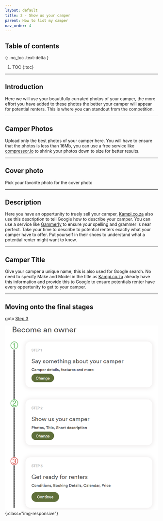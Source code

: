 ```yaml
---
layout: default
title: 2 - Show us your camper
parent: How to list my camper
nav_order: 4
---
```


## Table of contents
{: .no_toc .text-delta }

1. TOC
{:toc}

---

## Introduction
Here we will use your beautifully currated photos of your camper, the more effort you have added to these photos the better your camper will appear for potential renters. This is where you can standout from the competition.

---

## Camper Photos
Upload only the best photos of your camper here. You will have to ensure that the photos is less than 16Mb, you can use a free service like [compressor.io](https://compressor.io/) to shrink your photos down to size for better results.

---

## Cover photo
Pick your favorite photo for the cover photo

---

## Description
Here you have an oppertunity to truely sell your camper, [Kampi.co.za](https://kampi.co.za) also use this description to tell Google how to describe your camper. You can use a service like [Gammerly](https://grammerly.com) to ensure your spelling and grammer is near perfect. Take your time to describe to potential renters exactly what your camper have to offer. Put yourself in their shoes to understand what a potential renter might want to know.

---

## Camper Title
Give your camper a unique name, this is also used for Google search. No need to specify Make and Model in the title as [Kampi.co.za](https://kampi.co.za) already have this information and provide this to Google to ensure potentials renter have every oppertunity to get to your camper.

---

## Moving onto the final stages
goto [Step 3](/docs/listing/listing-step3)

 ![Kampi.co.za Pindrop](/assets/images/listing-step2-completed.png){:class="img-responsive"}